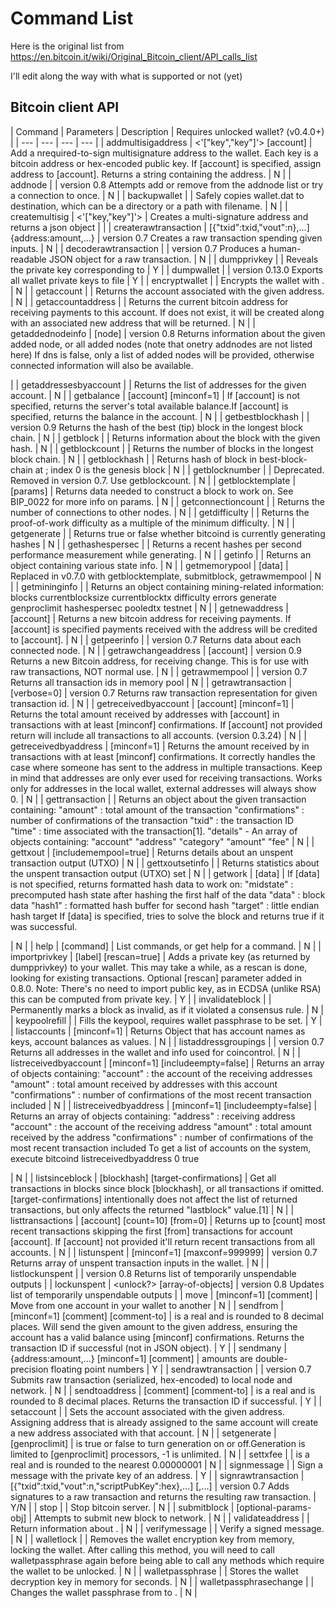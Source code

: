 # Command List

Here is the original list from https://en.bitcoin.it/wiki/Original_Bitcoin_client/API_calls_list

I'll edit along the way with what is supported or not (yet)

## Bitcoin client API

|  Command  |  Parameters  |  Description  |  Requires unlocked wallet? (v0.4.0+)
 |
| --- | --- | --- | --- |
|  addmultisigaddress  |  <nrequired> &lt;'["key","key"]'&gt; [account]  |  Add a nrequired-to-sign multisignature address to the wallet. Each key is a bitcoin address or hex-encoded public key. If [account] is specified, assign address to [account]. Returns a string containing the address.  |  N
 |
|  addnode  |  <node> <add remove="" onetry="">  |  version 0.8 Attempts add or remove <node> from the addnode list or try a connection to <node> once.  |  N
 |
|  backupwallet  |  <destination>  |  Safely copies wallet.dat to destination, which can be a directory or a path with filename.  |  N
 |
|  createmultisig  |  <nrequired> &lt;'["key,"key"]'&gt;  |  Creates a multi-signature address and returns a json object  | 
 |
|  createrawtransaction  |  [{"txid":txid,"vout":n},...] {address:amount,...}  |  version 0.7 Creates a raw transaction spending given inputs.  |  N
 |
|  decoderawtransaction  |  <hex string="">  |  version 0.7 Produces a human-readable JSON object for a raw transaction.  |  N
 |
|  dumpprivkey  |  <bitcoinaddress>  |  Reveals the private key corresponding to <bitcoinaddress>  |  Y
 |
|  dumpwallet  |  <filename>  |  version 0.13.0 Exports all wallet private keys to file  |  Y
 |
|  encryptwallet  |  <passphrase>  |  Encrypts the wallet with <passphrase>.  |  N
 |
|  getaccount  |  <bitcoinaddress>  |  Returns the account associated with the given address.  |  N
 |
|  getaccountaddress  |  <account>  |  Returns the current bitcoin address for receiving payments to this account. If <account> does not exist, it will be created along with an associated new address that will be returned.  |  N
 |
|  getaddednodeinfo  |  <dns> [node]  |  version 0.8 Returns information about the given added node, or all added nodes
(note that onetry addnodes are not listed here)
If dns is false, only a list of added nodes will be provided,
otherwise connected information will also be available.

 |
|  getaddressesbyaccount  |  <account>  |  Returns the list of addresses for the given account.  |  N
 |
|  getbalance  |  [account] [minconf=1]  |  If [account] is not specified, returns the server's total available balance.If [account] is specified, returns the balance in the account.  |  N
 |
|  getbestblockhash  |   |  version 0.9 Returns the hash of the best (tip) block in the longest block chain.  |  N
 |
|  getblock  |  <hash>  |  Returns information about the block with the given hash.  |  N
 |
|  getblockcount  |   |  Returns the number of blocks in the longest block chain.  |  N
 |
|  getblockhash  |  <index>  |  Returns hash of block in best-block-chain at <index>; index 0 is the genesis block  |  N
 |
|  getblocknumber  |   |  Deprecated. Removed in version 0.7. Use getblockcount.  |  N
 |
|  getblocktemplate  |  [params]  |  Returns data needed to construct a block to work on. See  BIP_0022 for more info on params. |  N
 |
|  getconnectioncount  |   |  Returns the number of connections to other nodes.  |  N
 |
|  getdifficulty  |   |  Returns the proof-of-work difficulty as a multiple of the minimum difficulty.  |  N
 |
|  getgenerate  |   |  Returns true or false whether bitcoind is currently generating hashes  |  N
 |
|  gethashespersec  |   |  Returns a recent hashes per second performance measurement while generating.  |  N
 |
|  getinfo  |   |  Returns an object containing various state info.  |  N
 |
|  getmemorypool  |  [data]  |  Replaced in v0.7.0 with getblocktemplate, submitblock, getrawmempool  |  N
 |
|  getmininginfo  |   |  Returns an object containing mining-related information:
 blocks
 currentblocksize
 currentblocktx
 difficulty
 errors
 generate
 genproclimit
 hashespersec
 pooledtx
 testnet
 |  N
 |
|  getnewaddress  |  [account]  |  Returns a new bitcoin address for receiving payments. If [account] is specified payments received with the address will be credited to [account].  |  N
 |
|  getpeerinfo  |   |  version 0.7 Returns data about each connected node.  |  N
 |
|  getrawchangeaddress  |  [account] |  version 0.9 Returns a new Bitcoin address, for receiving change. This is for use with raw transactions, NOT normal use.  |  N
 |
|  getrawmempool  |   |  version 0.7 Returns all transaction ids in memory pool  |  N
 |
|  getrawtransaction  |  <txid> [verbose=0]  |  version 0.7 Returns raw transaction representation for given transaction id.  |  N
 |
|  getreceivedbyaccount  |  [account] [minconf=1]  |  Returns the total amount received by addresses with [account] in transactions with at least [minconf] confirmations. If [account] not provided return will include all transactions to all accounts. (version 0.3.24)  |  N
 |
|  getreceivedbyaddress  |  <bitcoinaddress> [minconf=1]  |  Returns the amount received by <bitcoinaddress> in transactions with at least [minconf] confirmations. It correctly handles the case where someone has sent to the address in multiple transactions. Keep in mind that addresses are only ever used for receiving transactions. Works only for addresses in the local wallet, external addresses will always show 0.  |  N
 |
|  gettransaction  |  <txid>  |  Returns an object about the given transaction containing:
 "amount"&nbsp;: total amount of the transaction
 "confirmations"&nbsp;: number of confirmations of the transaction
 "txid"&nbsp;: the transaction ID
 "time"&nbsp;: time associated with the transaction[1].
 "details" - An array of objects containing:
 "account"
 "address"
 "category"
 "amount"
 "fee"
 |  N
 |
|  gettxout  |  <txid> <n> [includemempool=true]  |  Returns details about an unspent transaction output (UTXO)  |  N
 |
|  gettxoutsetinfo  |   |  Returns statistics about the unspent transaction output (UTXO) set  |  N
 |
|  getwork  |  [data]  |  If [data] is not specified, returns formatted hash data to work on:
 "midstate"&nbsp;: precomputed hash state after hashing the first half of the data
 "data"&nbsp;: block data
 "hash1"&nbsp;: formatted hash buffer for second hash
 "target"&nbsp;: little endian hash target
If [data] is specified, tries to solve the block and returns true if it was successful.

 |  N
 |
|  help  |  [command]  |  List commands, or get help for a command.  |  N
 |
|  importprivkey  |  <bitcoinprivkey> [label] [rescan=true] |  Adds a private key (as returned by dumpprivkey) to your wallet. This may take a while, as a rescan is done, looking for existing transactions. Optional [rescan] parameter added in 0.8.0. Note: There's no need to import public key, as in ECDSA (unlike RSA) this can be computed from private key.  |  Y
 |
|  invalidateblock  |  <hash>  |  Permanently marks a block as invalid, as if it violated a consensus rule. |  N
 |
|  keypoolrefill  |   |  Fills the keypool, requires wallet passphrase to be set.  |  Y
 |
|  listaccounts  |  [minconf=1]  |  Returns Object that has account names as keys, account balances as values.  |  N
 |
|  listaddressgroupings  |   |  version 0.7 Returns all addresses in the wallet and info used for coincontrol.  |  N
 |
|  listreceivedbyaccount  |  [minconf=1] [includeempty=false]  |  Returns an array of objects containing:
 "account"&nbsp;: the account of the receiving addresses
 "amount"&nbsp;: total amount received by addresses with this account
 "confirmations"&nbsp;: number of confirmations of the most recent transaction included
 |  N
 |
|  listreceivedbyaddress  |  [minconf=1] [includeempty=false]  |  Returns an array of objects containing:
 "address"&nbsp;: receiving address
 "account"&nbsp;: the account of the receiving address
 "amount"&nbsp;: total amount received by the address
 "confirmations"&nbsp;: number of confirmations of the most recent transaction included
To get a list of accounts on the system, execute bitcoind listreceivedbyaddress 0 true

 |  N
 |
|  listsinceblock  |  [blockhash] [target-confirmations]  |  Get all transactions in blocks since block [blockhash], or all transactions if omitted. [target-confirmations] intentionally does not affect the list of returned transactions, but only affects the returned "lastblock" value.[1]  |  N
 |
|  listtransactions  |  [account] [count=10] [from=0]  |  Returns up to [count] most recent transactions skipping the first [from] transactions for account [account]. If [account] not provided it'll return recent transactions from all accounts.
 |  N
 |
|  listunspent  |  [minconf=1] [maxconf=999999]  |  version 0.7 Returns array of unspent transaction inputs in the wallet.  |  N
 |
|  listlockunspent  |   |  version 0.8 Returns list of temporarily unspendable outputs
 |
|  lockunspent  |  <unlock?> [array-of-objects]  |  version 0.8 Updates list of temporarily unspendable outputs
 |
|  move  |  <fromaccount> <toaccount> <amount> [minconf=1] [comment]  |  Move from one account in your wallet to another  |  N
 |
|  sendfrom  |  <fromaccount> <tobitcoinaddress> <amount> [minconf=1] [comment] [comment-to]  |  <amount> is a real and is rounded to 8 decimal places. Will send the given amount to the given address, ensuring the account has a valid balance using [minconf] confirmations. Returns the transaction ID if successful (not in JSON object).  |  Y
 |
|  sendmany  |  <fromaccount> {address:amount,...} [minconf=1] [comment]  |  amounts are double-precision floating point numbers  |  Y
 |
|  sendrawtransaction  |  <hexstring>  |  version 0.7 Submits raw transaction (serialized, hex-encoded) to local node and network.  |  N
 |
|  sendtoaddress  |  <bitcoinaddress> <amount> [comment] [comment-to]  |  <amount> is a real and is rounded to 8 decimal places. Returns the transaction ID <txid> if successful.  |  Y
 |
|  setaccount  |  <bitcoinaddress> <account>  |  Sets the account associated with the given address. Assigning address that is already assigned to the same account will create a new address associated with that account.  |  N
 |
|  setgenerate  |  <generate> [genproclimit]  |  <generate> is true or false to turn generation on or off.Generation is limited to [genproclimit] processors, -1 is unlimited.  |  N
 |
|  settxfee  |  <amount>  |  <amount> is a real and is rounded to the nearest 0.00000001  |  N
 |
|  signmessage  |  <bitcoinaddress> <message>  |  Sign a message with the private key of an address.  |  Y
 |
|  signrawtransaction  |  <hexstring> [{"txid":txid,"vout":n,"scriptPubKey":hex},...] [<privatekey1>,...]  |  version 0.7 Adds signatures to a raw transaction and returns the resulting raw transaction.  |  Y/N
 |
|  stop  |   |  Stop bitcoin server.  |  N
 |
|  submitblock  |  <hex data=""> [optional-params-obj]  |  Attempts to submit new block to network.  |  N
 |
|  validateaddress  |  <bitcoinaddress>  |  Return information about <bitcoinaddress>.  |  N
 |
|  verifymessage  |  <bitcoinaddress> <signature> <message>  |  Verify a signed message.  |  N
 |
|  walletlock  |   |  Removes the wallet encryption key from memory, locking the wallet. After calling this method, you will need to call walletpassphrase again before being able to call any methods which require the wallet to be unlocked.  |  N
 |
|  walletpassphrase  |  <passphrase> <timeout>  |  Stores the wallet decryption key in memory for <timeout> seconds.  |  N
 |
|  walletpassphrasechange  |  <oldpassphrase> <newpassphrase>  |  Changes the wallet passphrase from <oldpassphrase> to <newpassphrase>.  |  N
 |
